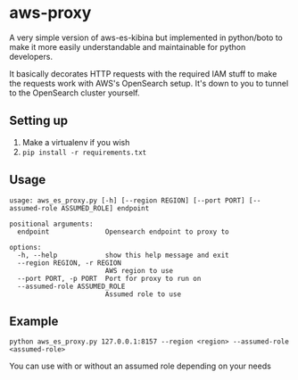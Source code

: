 # aws-proxy

A very simple version of aws-es-kibina but implemented in python/boto to make it more easily understandable and
maintainable for python developers.

It basically decorates HTTP requests with the required IAM stuff to make the requests work with AWS's OpenSearch setup.
It's down to you to tunnel to the OpenSearch cluster yourself.

## Setting up

1. Make a virtualenv if you wish
1. `pip install -r requirements.txt`

## Usage

```
usage: aws_es_proxy.py [-h] [--region REGION] [--port PORT] [--assumed-role ASSUMED_ROLE] endpoint

positional arguments:
  endpoint              Opensearch endpoint to proxy to

options:
  -h, --help            show this help message and exit
  --region REGION, -r REGION
                        AWS region to use
  --port PORT, -p PORT  Port for proxy to run on
  --assumed-role ASSUMED_ROLE
                        Assumed role to use
```

## Example

```
python aws_es_proxy.py 127.0.0.1:8157 --region <region> --assumed-role <assumed-role>
```

You can use with or without an assumed role depending on your needs
